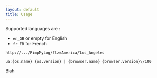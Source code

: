 ```yaml
---
layout: default
title: Usage
---
```


Supported languages are :

* `en_GB` or empty for English
* `fr_FR` for French

`http://.../PimpMyLog/?tz=America/Los_Angeles`

`ua:{os.name} {os.version} | {browser.name} {browser.version}\/100`

Blah
